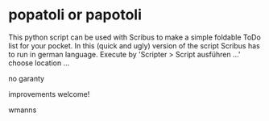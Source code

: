 # popatoli or papotoli
This python script can be used with Scribus to make a simple foldable ToDo list for your pocket.
In this (quick and ugly) version of the script Scribus has to run in german language.
Execute by 'Scripter > Script ausführen ...' choose location ...

no garanty

improvements welcome!

wmanns
